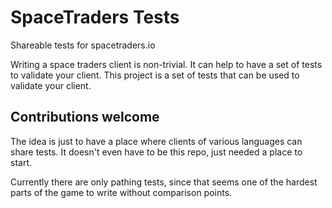 # SpaceTraders Tests

Shareable tests for spacetraders.io

Writing a space traders client is non-trivial. It can help to have a set of
tests to validate your client. This project is a set of tests that can be used
to validate your client.

## Contributions welcome

The idea is just to have a place where clients of various languages can share
tests.  It doesn't even have to be this repo, just needed a place to start.

Currently there are only pathing tests, since that seems one of the hardest
parts of the game to write without comparison points.